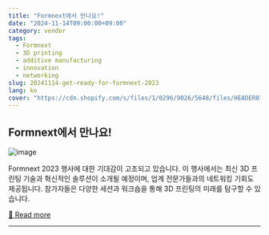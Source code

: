 ```yaml
---
title: "Formnext에서 만나요!"
date: "2024-11-14T09:00:00+09:00"
category: vendor
tags:
  - Formnext
  - 3D printing
  - additive manufacturing
  - innovation
  - networking
slug: 20241114-get-ready-for-formnext-2023
lang: ko
cover: "https://cdn.shopify.com/s/files/1/0296/9026/5648/files/HEADER01_2048x2048.jpg?v=1731770688"
---
```


## Formnext에서 만나요!
![image](https://cdn.shopify.com/s/files/1/0296/9026/5648/files/HEADER01_2048x2048.jpg?v=1731770688)

Formnext 2023 행사에 대한 기대감이 고조되고 있습니다. 이 행사에서는 최신 3D 프린팅 기술과 혁신적인 솔루션이 소개될 예정이며, 업계 전문가들과의 네트워킹 기회도 제공됩니다. 참가자들은 다양한 세션과 워크숍을 통해 3D 프린팅의 미래를 탐구할 수 있습니다.

[🔗 Read more](https://www.elegoo.com/blogs/news/coming-soon-see-you-at-formnext)

---